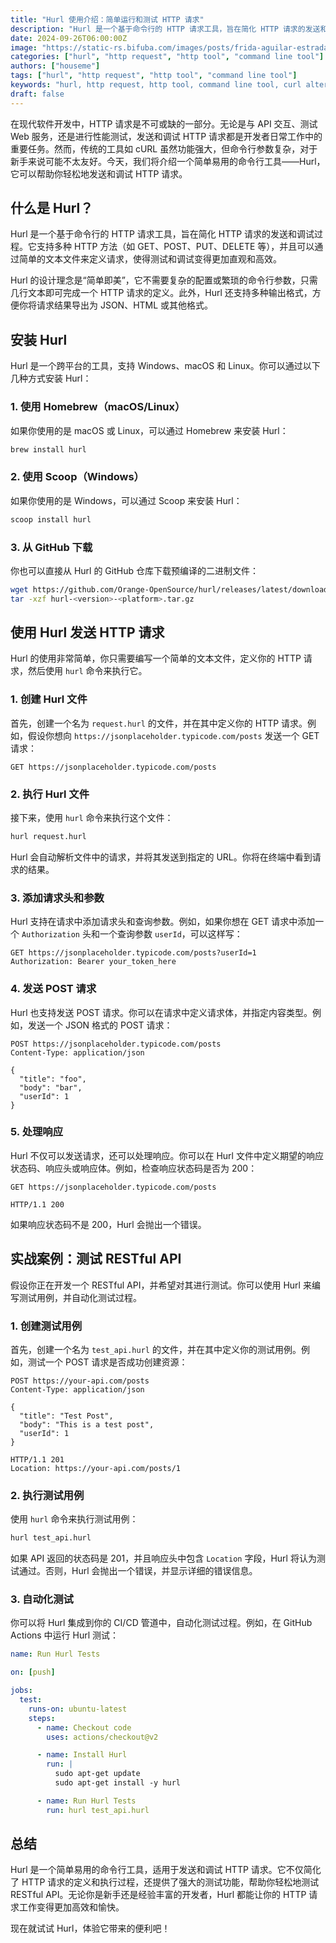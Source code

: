 ```yaml
---
title: "Hurl 使用介绍：简单运行和测试 HTTP 请求"
description: "Hurl 是一个基于命令行的 HTTP 请求工具，旨在简化 HTTP 请求的发送和调试过程。它支持多种 HTTP 方法（如 GET、POST、PUT、DELETE 等），并且可以通过简单的文本文件来定义请求，使得测试和调试变得更加直观和高效。"
date: 2024-09-26T06:00:00Z
image: "https://static-rs.bifuba.com/images/posts/frida-aguilar-estrada-sMV0Rv4UKKY-unsplash.jpg"
categories: ["hurl", "http request", "http tool", "command line tool"]
authors: ["houseme"]
tags: ["hurl", "http request", "http tool", "command line tool"]
keywords: "hurl, http request, http tool, command line tool, curl alternative, httpie alternative, http client, http debugging, http testing, http tooling"
draft: false
---
```


在现代软件开发中，HTTP 请求是不可或缺的一部分。无论是与 API 交互、测试 Web 服务，还是进行性能测试，发送和调试 HTTP 请求都是开发者日常工作中的重要任务。然而，传统的工具如 cURL 虽然功能强大，但命令行参数复杂，对于新手来说可能不太友好。今天，我们将介绍一个简单易用的命令行工具——Hurl，它可以帮助你轻松地发送和调试 HTTP 请求。

## 什么是 Hurl？

Hurl 是一个基于命令行的 HTTP 请求工具，旨在简化 HTTP 请求的发送和调试过程。它支持多种 HTTP 方法（如 GET、POST、PUT、DELETE 等），并且可以通过简单的文本文件来定义请求，使得测试和调试变得更加直观和高效。

Hurl 的设计理念是“简单即美”，它不需要复杂的配置或繁琐的命令行参数，只需几行文本即可完成一个 HTTP 请求的定义。此外，Hurl 还支持多种输出格式，方便你将请求结果导出为 JSON、HTML 或其他格式。

## 安装 Hurl

Hurl 是一个跨平台的工具，支持 Windows、macOS 和 Linux。你可以通过以下几种方式安装 Hurl：

### 1. 使用 Homebrew（macOS/Linux）

如果你使用的是 macOS 或 Linux，可以通过 Homebrew 来安装 Hurl：

```bash
brew install hurl
```

### 2. 使用 Scoop（Windows）

如果你使用的是 Windows，可以通过 Scoop 来安装 Hurl：

```powershell
scoop install hurl
```

### 3. 从 GitHub 下载

你也可以直接从 Hurl 的 GitHub 仓库下载预编译的二进制文件：

```bash
wget https://github.com/Orange-OpenSource/hurl/releases/latest/download/hurl-<version>-<platform>.tar.gz
tar -xzf hurl-<version>-<platform>.tar.gz
```

## 使用 Hurl 发送 HTTP 请求

Hurl 的使用非常简单，你只需要编写一个简单的文本文件，定义你的 HTTP 请求，然后使用 `hurl` 命令来执行它。

### 1. 创建 Hurl 文件

首先，创建一个名为 `request.hurl` 的文件，并在其中定义你的 HTTP 请求。例如，假设你想向 `https://jsonplaceholder.typicode.com/posts` 发送一个 GET 请求：

```hurl
GET https://jsonplaceholder.typicode.com/posts
```

### 2. 执行 Hurl 文件

接下来，使用 `hurl` 命令来执行这个文件：

```bash
hurl request.hurl
```

Hurl 会自动解析文件中的请求，并将其发送到指定的 URL。你将在终端中看到请求的结果。

### 3. 添加请求头和参数

Hurl 支持在请求中添加请求头和查询参数。例如，如果你想在 GET 请求中添加一个 `Authorization` 头和一个查询参数 `userId`，可以这样写：

```hurl
GET https://jsonplaceholder.typicode.com/posts?userId=1
Authorization: Bearer your_token_here
```

### 4. 发送 POST 请求

Hurl 也支持发送 POST 请求。你可以在请求中定义请求体，并指定内容类型。例如，发送一个 JSON 格式的 POST 请求：

```hurl
POST https://jsonplaceholder.typicode.com/posts
Content-Type: application/json

{
  "title": "foo",
  "body": "bar",
  "userId": 1
}
```

### 5. 处理响应

Hurl 不仅可以发送请求，还可以处理响应。你可以在 Hurl 文件中定义期望的响应状态码、响应头或响应体。例如，检查响应状态码是否为 200：

```hurl
GET https://jsonplaceholder.typicode.com/posts

HTTP/1.1 200
```

如果响应状态码不是 200，Hurl 会抛出一个错误。

## 实战案例：测试 RESTful API

假设你正在开发一个 RESTful API，并希望对其进行测试。你可以使用 Hurl 来编写测试用例，并自动化测试过程。

### 1. 创建测试用例

首先，创建一个名为 `test_api.hurl` 的文件，并在其中定义你的测试用例。例如，测试一个 POST 请求是否成功创建资源：

```hurl
POST https://your-api.com/posts
Content-Type: application/json

{
  "title": "Test Post",
  "body": "This is a test post",
  "userId": 1
}

HTTP/1.1 201
Location: https://your-api.com/posts/1
```

### 2. 执行测试用例

使用 `hurl` 命令来执行测试用例：

```bash
hurl test_api.hurl
```

如果 API 返回的状态码是 201，并且响应头中包含 `Location` 字段，Hurl 将认为测试通过。否则，Hurl 会抛出一个错误，并显示详细的错误信息。

### 3. 自动化测试

你可以将 Hurl 集成到你的 CI/CD 管道中，自动化测试过程。例如，在 GitHub Actions 中运行 Hurl 测试：

```yaml
name: Run Hurl Tests

on: [push]

jobs:
  test:
    runs-on: ubuntu-latest
    steps:
      - name: Checkout code
        uses: actions/checkout@v2

      - name: Install Hurl
        run: |
          sudo apt-get update
          sudo apt-get install -y hurl

      - name: Run Hurl Tests
        run: hurl test_api.hurl
```

## 总结

Hurl 是一个简单易用的命令行工具，适用于发送和调试 HTTP 请求。它不仅简化了 HTTP 请求的定义和执行过程，还提供了强大的测试功能，帮助你轻松地测试 RESTful API。无论你是新手还是经验丰富的开发者，Hurl 都能让你的 HTTP 请求工作变得更加高效和愉快。

现在就试试 Hurl，体验它带来的便利吧！
